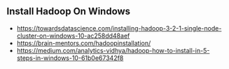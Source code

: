 ## Install Hadoop On Windows

- https://towardsdatascience.com/installing-hadoop-3-2-1-single-node-cluster-on-windows-10-ac258dd48aef
- https://brain-mentors.com/hadoopinstallation/
- https://medium.com/analytics-vidhya/hadoop-how-to-install-in-5-steps-in-windows-10-61b0e67342f8
